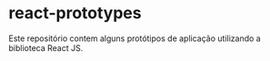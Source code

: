 # react-prototypes
Este repositório contem alguns protótipos de aplicação utilizando a biblioteca React JS.
